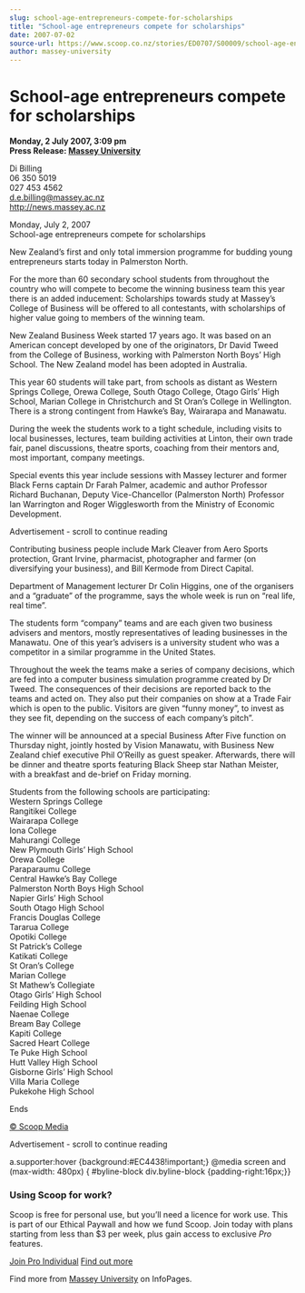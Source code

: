 ```yaml
---
slug: school-age-entrepreneurs-compete-for-scholarships
title: "School-age entrepreneurs compete for scholarships"
date: 2007-07-02
source-url: https://www.scoop.co.nz/stories/ED0707/S00009/school-age-entrepreneurs-compete-for-scholarships.htm
author: massey-university
---
```

School-age entrepreneurs compete for scholarships
=================================================

**Monday, 2 July 2007, 3:09 pm**  
**Press Release: [Massey University](https://info.scoop.co.nz/Massey_University)**

Di Billing  
06 350 5019  
027 453 4562  
d.e.billing@massey.ac.nz  
http://news.massey.ac.nz

Monday, July 2, 2007  
School-age entrepreneurs compete for scholarships

New Zealand’s first and only total immersion programme for budding young entrepreneurs starts today in Palmerston North.

For the more than 60 secondary school students from throughout the country who will compete to become the winning business team this year there is an added inducement: Scholarships towards study at Massey’s College of Business will be offered to all contestants, with scholarships of higher value going to members of the winning team.

New Zealand Business Week started 17 years ago. It was based on an American concept developed by one of the originators, Dr David Tweed from the College of Business, working with Palmerston North Boys’ High School. The New Zealand model has been adopted in Australia.

This year 60 students will take part, from schools as distant as Western Springs College, Orewa College, South Otago College, Otago Girls’ High School, Marian College in Christchurch and St Oran’s College in Wellington. There is a strong contingent from Hawke’s Bay, Wairarapa and Manawatu.

During the week the students work to a tight schedule, including visits to local businesses, lectures, team building activities at Linton, their own trade fair, panel discussions, theatre sports, coaching from their mentors and, most important, company meetings.

Special events this year include sessions with Massey lecturer and former Black Ferns captain Dr Farah Palmer, academic and author Professor Richard Buchanan, Deputy Vice-Chancellor (Palmerston North) Professor Ian Warrington and Roger Wigglesworth from the Ministry of Economic Development.

Advertisement - scroll to continue reading





Contributing business people include Mark Cleaver from Aero Sports protection, Grant Irvine, pharmacist, photographer and farmer (on diversifying your business), and Bill Kermode from Direct Capital.

Department of Management lecturer Dr Colin Higgins, one of the organisers and a “graduate” of the programme, says the whole week is run on “real life, real time”.

The students form “company” teams and are each given two business advisers and mentors, mostly representatives of leading businesses in the Manawatu. One of this year’s advisers is a university student who was a competitor in a similar programme in the United States.

Throughout the week the teams make a series of company decisions, which are fed into a computer business simulation programme created by Dr Tweed. The consequences of their decisions are reported back to the teams and acted on. They also put their companies on show at a Trade Fair which is open to the public. Visitors are given “funny money”, to invest as they see fit, depending on the success of each company’s pitch”.

The winner will be announced at a special Business After Five function on Thursday night, jointly hosted by Vision Manawatu, with Business New Zealand chief executive Phil O’Reilly as guest speaker. Afterwards, there will be dinner and theatre sports featuring Black Sheep star Nathan Meister, with a breakfast and de-brief on Friday morning.

Students from the following schools are participating:  
Western Springs College  
Rangitikei College  
Wairarapa College  
Iona College  
Mahurangi College  
New Plymouth Girls’ High School  
Orewa College  
Paraparaumu College  
Central Hawke’s Bay College  
Palmerston North Boys High School  
Napier Girls’ High School  
South Otago High School  
Francis Douglas College  
Tararua College  
Opotiki College  
St Patrick’s College  
Katikati College  
St Oran’s College  
Marian College  
St Mathew’s Collegiate  
Otago Girls’ High School  
Feilding High School  
Naenae College  
Bream Bay College  
Kapiti College  
Sacred Heart College  
Te Puke High School  
Hutt Valley High School  
Gisborne Girls’ High School  
Villa Maria College  
Pukekohe High School

Ends

[© Scoop Media](http://www.scoop.co.nz/about/terms.html)  

Advertisement - scroll to continue reading



a.supporter:hover {background:#EC4438!important;} @media screen and (max-width: 480px) { #byline-block div.byline-block {padding-right:16px;}}

### Using Scoop for work?

Scoop is free for personal use, but you’ll need a licence for work use. This is part of our Ethical Paywall and how we fund Scoop. Join today with plans starting from less than $3 per week, plus gain access to exclusive _Pro_ features.  
  
[Join Pro Individual](https://pro.scoop.co.nz/Individual/?from=ProIn24) [Find out more](https://pro.scoop.co.nz/using-scoop-for-work/?from=ProIn24)

Find more from [Massey University](https://info.scoop.co.nz/Massey_University) on InfoPages.